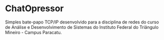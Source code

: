 # ChatOpressor
Simples bate-papo TCP/IP desenvolvido para a disciplina de redes do curso de Análise e Desenvolvimento de Sistemas do Instituto Federal do Triângulo Mineiro - Campus Paracatu.
